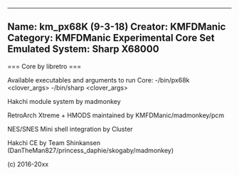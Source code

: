 -----------------------
Name: km_px68K (9-3-18)
Creator: KMFDManic
Category: KMFDManic Experimental Core Set
Emulated System: Sharp X68000
-----------------------
=== Core by libretro ===

Available executables and arguments to run Core:
-/bin/px68k <rom> <clover_args>
-/bin/sharp <rom> <clover_args>

Hakchi module system by madmonkey

RetroArch Xtreme + HMODS maintained by KMFDManic/madmonkey/pcm

NES/SNES Mini shell integration by Cluster

Hakchi CE by Team Shinkansen (DanTheMan827/princess_daphie/skogaby/madmonkey)

(c) 2016-20xx
